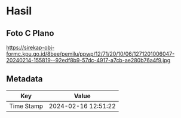 # Hasil

## Foto C Plano

https://sirekap-obj-formc.kpu.go.id/8bee/pemilu/ppwp/12/71/20/10/06/1271201006047-20240214-155819--92edf8b9-57dc-4917-a7cb-ae280b76a4f9.jpg


## Metadata

| Key        | Value               |
| ---------- | ------------------- |
| Time Stamp | 2024-02-16 12:51:22 |



